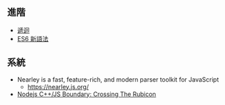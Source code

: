 
## 進階

* [遞迴](JavaScript/basic/recursive)
* [ES6 新語法](JavaScript/basic/es6)

## 系統

* Nearley is a fast, feature-rich, and modern parser toolkit for JavaScript
    * https://nearley.js.org/
* [Nodejs C++/JS Boundary: Crossing The Rubicon](https://blog.bitsrc.io/nodejs-c-js-boundary-crossing-the-rubicon-c9c5511907a2)